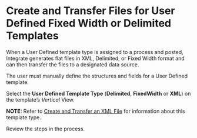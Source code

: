 # Create and Transfer Files for User Defined Fixed Width or Delimited Templates

When a User Defined template type is assigned to a process and posted,
Integrate generates flat files in XML, Delimited, or Fixed Width format
and can then transfer the files to a designated data source.

The user must manually define the structures and fields for a User
Defined template.

Select the **User Defined Template Type** (**Delimited**, **FixedWidth**
or **XML**) on the template’s *Vertical* View.

**NOTE**: Refer to [Create and Transfer an XML
File](CreateTransferXMLOverview.htm) for information about this template
type.

<span id="Post Data Using UDF or Fixed Width Steps" class="popUpLink">Review
the steps in the process. </span>
